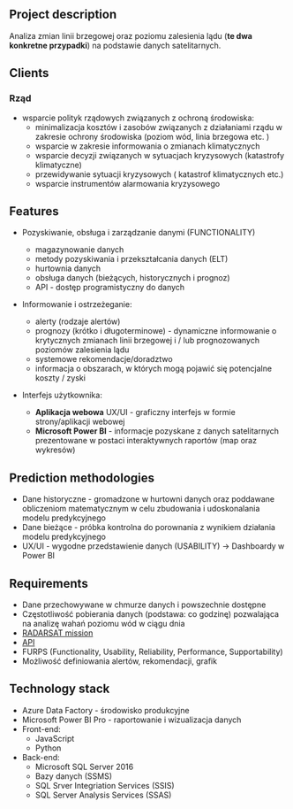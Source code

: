 ## Project description

Analiza zmian linii brzegowej oraz poziomu zalesienia lądu (**te dwa konkretne przypadki**) na podstawie danych satelitarnych.


## Clients

### Rząd
  * wsparcie polityk rządowych związanych z ochroną środowiska: 
    - minimalizacja kosztów i zasobów związanych z działaniami rządu w zakresie ochrony środowiska (poziom wód, linia brzegowa etc. )
    - wsparcie w zakresie informowania o zmianach klimatycznych 
    - wsparcie decyzji związanych w sytuacjach kryzysowych (katastrofy klimatyczne)
    - przewidywanie sytuacji kryzysowych ( katastrof klimatycznych etc.)
    - wsparcie instrumentów alarmowania kryzysowego


## Features

  * Pozyskiwanie, obsługa i zarządzanie danymi (FUNCTIONALITY)
    - magazynowanie danych
    - metody pozyskiwania i przekształcania danych (ELT)
    - hurtownia danych 
    - obsługa danych (bieżących, historycznych i prognoz)
    - API - dostęp programistyczny do danych

  * Informowanie  i ostrzeżeganie:
    - alerty (rodzaje alertów)
    - prognozy (krótko i długoterminowe) - dynamiczne informowanie o krytycznych zmianach linii brzegowej i / lub prognozowanych poziomów zalesienia lądu
    - systemowe rekomendacje/doradztwo
    - informacja o obszarach, w których mogą pojawić się potencjalne koszty / zyski 

  * Interfejs użytkownika:  
    - **Aplikacja webowa** UX/UI - graficzny interfejs w formie strony/aplikacji webowej
    - **Microsoft Power BI** - informacje pozyskane z danych satelitarnych prezentowane w postaci interaktywnych raportów (map oraz wykresów)


## Prediction methodologies
  * Dane historyczne - gromadzone w hurtowni danych oraz poddawane obliczeniom matematycznym w celu zbudowania i udoskonalania modelu predykcyjnego
  * Dane bieżące - próbka kontrolna do porownania z wynikiem działania modelu predykcyjnego
  * UX/UI - wygodne przedstawienie danych (USABILITY) -> Dashboardy w Power BI


## Requirements
  * Dane przechowywane w chmurze danych i powszechnie dostępne
  * Częstotliwość pobierania danych (podstawa: co godzinę) pozwalająca na analizę wahań poziomu wód   w ciągu dnia
  * [RADARSAT mission](https://spacex.com.pl/wiadomosci/trzy-satelity-konstelacji-radarsat-zostaly-wyniesione-na-orbite "Informacje o misji RADARSAT i przeznaczeniu satelit")
  * [API](https://gbdxdocs.digitalglobe.com/docs/mda-radarsat-2 "Dostęp do danych satelitarnych")
  * FURPS (Functionality, Usability, Reliability, Performance, Supportability)
  * Możliwość definiowania alertów, rekomendacji, grafik

## Technology stack 
  * Azure Data Factory - środowisko produkcyjne
  * Microsoft Power BI Pro - raportowanie i wizualizacja danych
  * Front-end:
    * JavaScript
    * Python
  * Back-end:
    * Microsoft SQL Server 2016
    * Bazy danych (SSMS)
    * SQL Srver Integriation Services (SSIS)
    * SQL Server Analysis Services (SSAS)

